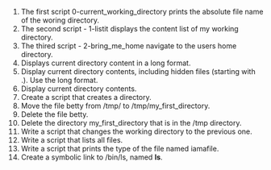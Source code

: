 1. The first script 0-current_working_directory prints the absolute file name of the woring directory.
2. The second script - 1-listit displays the content list of my working directory.
3. The thired script - 2-bring_me_home navigate to the users home directory.
4. Displays current directory content in a long format.
5. Display current directory contents, including hidden files (starting with .). Use the long format.
6. Display current directory contents.
7. Create a script that creates a directory.
8. Move the file betty from /tmp/ to /tmp/my_first_directory.
9. Delete the file betty.
10. Delete the directory my_first_directory that is in the /tmp directory.
11. Write a script that changes the working directory to the previous one.
12. Write a script that lists all files.
13. Write a script that prints the type of the file named iamafile.
14. Create a symbolic link to /bin/ls, named __ls__.
